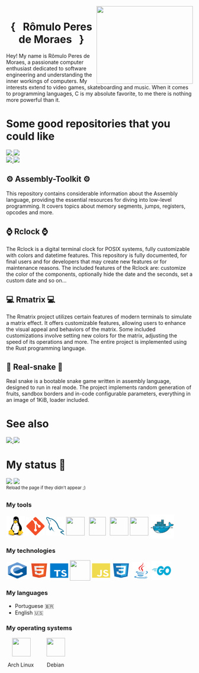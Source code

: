 <img align="right" width="260" height="210" src="CypherBoy.gif">

<h1 align="center">{ &nbsp; Rômulo Peres de Moraes &nbsp; }</h1>

Hey! My name is Rômulo Peres de Moraes, a passionate computer enthusiast dedicated to software engineering and understanding the inner workings of computers. My interests extend to video games, skateboarding and music. When it comes to programming languages, C is my absolute favorite, to me there is nothing more powerful than it.

<h1>Some good repositories that you could like</h1>

<div>
   <a href="https://github.com/Romulo-Moraes/Rclock">
      <img height="95px" src="https://github-readme-stats.vercel.app/api/pin/?username=Romulo-Moraes&repo=Rclock&theme=tokyonight">
   </a>
   <a href="https://github.com/Romulo-Moraes/Rmatrix">
      <img height="95px" src="https://github-readme-stats.vercel.app/api/pin/?username=Romulo-Moraes&repo=Rmatrix&theme=tokyonight">
   </a>
   <br/>
   <a href="https://github.com/Romulo-Moraes/Assembly-Toolkit">
      <img height="95px" src="https://github-readme-stats.vercel.app/api/pin/?username=Romulo-Moraes&repo=Assembly-Toolkit&theme=tokyonight">
   </a>
   <a href="https://github.com/Romulo-Moraes/Real-snake">
      <img height="95px" src="https://github-readme-stats.vercel.app/api/pin/?username=Romulo-Moraes&repo=Real-snake&theme=tokyonight">
   </a>
</div>

<h2>⚙️ Assembly-Toolkit ⚙️</h2>
This repository contains considerable information about the Assembly language, providing the essential resources for diving into low-level programming. It covers topics about memory segments, jumps, registers, opcodes and more.

<h2>⌚ Rclock ⌚</h2>
The Rclock is a digital terminal clock for POSIX systems, fully customizable with colors and datetime features.
This repository is fully documented, for final users and for developers that may create new features or for maintenance reasons.
The included features of the Rclock are: customize the color of the components, optionally hide the date and the seconds, set a custom date and so on...

<!--<h2>❄️ Icewall ❄️</h2>
The icewall is a software written in C programming language that implements a firewall for Linux systems. This software tests incoming and outgoing network packets against defined rules, the result of the test defines if the packet must be dropped or allowed to continue torwards its destination. The icewall are divided into two programs, a kernel module, that actually filters all incoming and outgoing packets, and a controller, that acts as a front-end to define new rules, list them and so on.
-->

<h2>💻 Rmatrix 💻</h2>
The Rmatrix project utilizes certain features of modern terminals to simulate a matrix effect. It offers customizable features, allowing users to enhance the visual appeal and behaviors of the matrix. Some included customizations involve setting new colors for the matrix, adjusting the speed of its operations and more. The entire project is implemented using the Rust programming language.

<h2>🐍 Real-snake 🐍</h2>
Real snake is a bootable snake game written in assembly language, designed to run in real mode. The project implements random generation of fruits, sandbox borders and in-code configurable parameters, everything in an image of 1KiB, loader included.

<!--
<h2>Anemone 🐟</h2>
Anemone is a compact C library designed for the C programming language, with the ultimate aim of serving as a command-line argument parser. Currently, it effectively handles positional and optional arguments. The documentation for the project is available in the main README.md file and within specific issues marked with the 'documentation' label.
-->

# See also
<div>
   <a href="https://github.com/Romulo-Moraes/Icewall">
      <img height="95px" src="https://github-readme-stats.vercel.app/api/pin/?username=Romulo-Moraes&repo=Icewall&theme=tokyonight">
   </a>
   <a href="https://github.com/Romulo-Moraes/stars">
      <img height="95px" src="https://github-readme-stats.vercel.app/api/pin/?username=Romulo-Moraes&repo=stars&theme=tokyonight">
   </a>
</div>

<h1>My status 📖</h1>
<div>
   <img height="117px" src="https://github-readme-stats.vercel.app/api?username=Romulo-Moraes&theme=tokyonight&show_icons=true">
   <img height="117px" src="https://github-readme-stats.vercel.app/api/top-langs/?username=Romulo-Moraes&theme=tokyonight&layout=compact&langs_count=4&hide=javascript">
</div>
<sup>Reload the page if they didn't appear ;)</sup>

### My tools
<div>
   <img align="center" height="55" width="50" src="https://github.com/devicons/devicon/blob/master/icons/linux/linux-original.svg">
   <img align="center" height="50" width="50" src="https://github.com/devicons/devicon/blob/master/icons/git/git-original.svg">
   <img align="center" height="50" width="50" src="https://github.com/devicons/devicon/blob/master/icons/mysql/mysql-original.svg">
   <img align="center" height="50" width="50" src="./Github.png">
   &nbsp;
   <img align="center" height="50" width="45" src="https://nodejs.org/static/logos/jsIconGreen.svg">
   &nbsp;
   <img align="center" height="50" width="50" src="https://www.nasm.us/images/nasm.png">
   <img align="center" height="50" width="50" src="./redis-original.png">
   <img align="center" height="65" width="65" src="https://raw.githubusercontent.com/devicons/devicon/ca28c779441053191ff11710fe24a9e6c23690d6/icons/docker/docker-original.svg">
</div>

### My technologies
<div>
   <img align="center" height="45" width="60" src="https://github.com/devicons/devicon/blob/master/icons/c/c-original.svg">
   <img align="center" height="40" width="50" src="https://github.com/devicons/devicon/blob/master/icons/html5/html5-original.svg">
      <img align="center" height="40" width="50" src="https://raw.githubusercontent.com/devicons/devicon/6910f0503efdd315c8f9b858234310c06e04d9c0/icons/typescript/typescript-original.svg">
   <img align="center" height="55" width="55" src="Asm icon.png">
   <img align="center" height="40" width="50" src="https://raw.githubusercontent.com/devicons/devicon/master/icons/javascript/javascript-plain.svg">
   <img align="center" height="40" width="50" src="https://raw.githubusercontent.com/devicons/devicon/master/icons/css3/css3-original.svg">
   <img align="center" height="45" width="50" src="https://github.com/devicons/devicon/blob/master/icons/java/java-original.svg">
   <img align="center" height="52" width="52" src="./go-img.png">
</div>

### My languages
<ul>
   <li>Portuguese 🇧🇷</li>
   <li>English 🇺🇸</li>
</ul>

### My operating systems

<div>
   &nbsp;&nbsp;&nbsp;
   <img align="center" height="50" width="50" src="https://www.vectorlogo.zone/logos/archlinux/archlinux-icon.svg">
   &nbsp;&nbsp;&nbsp;&nbsp;&nbsp;&nbsp;&nbsp;&nbsp;&nbsp;
   <img align="center" height="50" width="50" src="https://cdn.worldvectorlogo.com/logos/debian-2.svg">  
   <p>&nbsp;Arch Linux&nbsp;&nbsp;&nbsp;&nbsp;&nbsp;&nbsp;&nbsp;&nbsp;&nbsp;Debian</p>
</div>
